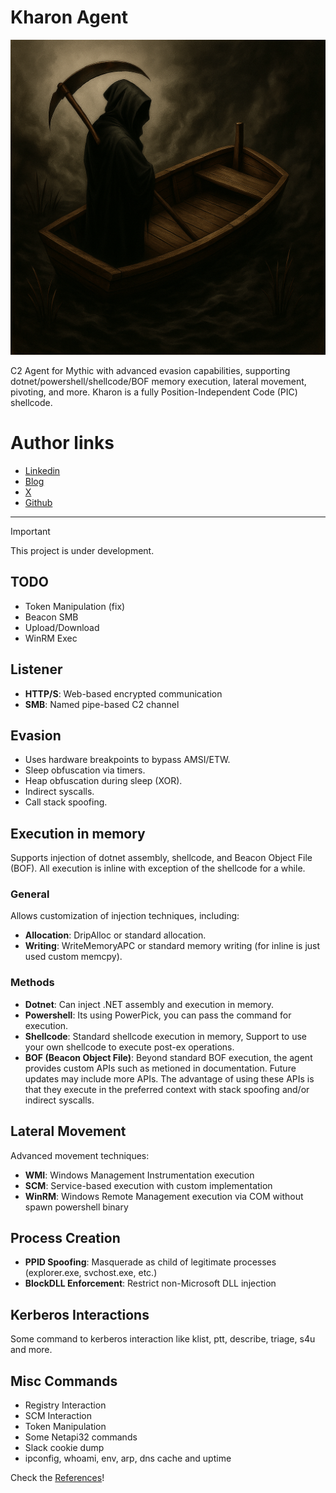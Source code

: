 # Kharon Agent 

![khimg](Payload_Type/kharon/Assets/kharon-1.png)

C2 Agent for Mythic with advanced evasion capabilities, supporting dotnet/powershell/shellcode/BOF memory execution, lateral movement, pivoting, and more. Kharon is a fully Position-Independent Code (PIC) shellcode. 

# Author links
- [Linkedin](https://www.linkedin.com/in/josu%C3%A9-m-6311882a4/)
- [Blog](https://oblivion-malware.xyz/)
- [X](https://x.com/awwhwhasz)
- [Github](https://github.com/entropy-z)

---

> [!IMPORTANT]  
> This project is under development.

## TODO
- Token Manipulation (fix)
- Beacon SMB
- Upload/Download
- WinRM Exec

## Listener
- **HTTP/S**: Web-based encrypted communication
- **SMB**: Named pipe-based C2 channel

## Evasion  
- Uses hardware breakpoints to bypass AMSI/ETW.
- Sleep obfuscation via timers.  
- Heap obfuscation during sleep (XOR).  
- Indirect syscalls.  
- Call stack spoofing.

## Execution in memory 
Supports injection of dotnet assembly, shellcode, and Beacon Object File (BOF). All execution is inline with exception of the shellcode for a while.

### General  
Allows customization of injection techniques, including:  
- **Allocation**: DripAlloc or standard allocation.  
- **Writing**: WriteMemoryAPC or standard memory writing (for inline is just used custom memcpy).  

### Methods
- **Dotnet**: Can inject .NET assembly and execution in memory. 
- **Powershell**: Its using PowerPick, you can pass the command for execution. 
- **Shellcode**: Standard shellcode execution in memory, Support to use your own shellcode to execute post-ex operations.
- **BOF (Beacon Object File)**: Beyond standard BOF execution, the agent provides custom APIs such as metioned in documentation. Future updates may include more APIs. The advantage of using these APIs is that they execute in the preferred context with stack spoofing and/or indirect syscalls.  

## Lateral Movement  
Advanced movement techniques:  
- **WMI**: Windows Management Instrumentation execution  
- **SCM**: Service-based execution with custom implementation 
- **WinRM**: Windows Remote Management execution via COM without spawn powershell binary

## Process Creation
- **PPID Spoofing**: Masquerade as child of legitimate processes (explorer.exe, svchost.exe, etc.)
- **BlockDLL Enforcement**: Restrict non-Microsoft DLL injection

## Kerberos Interactions
Some command to kerberos interaction like klist, ptt, describe, triage, s4u and more.

## Misc Commands
- Registry Interaction
- SCM Interaction
- Token Manipulation
- Some Netapi32 commands
- Slack cookie dump
- ipconfig, whoami, env, arp, dns cache and uptime

Check the [References](REFERENCES.md)!